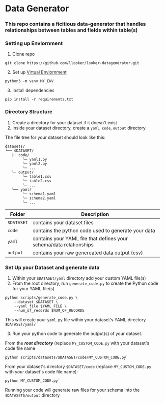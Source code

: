 # Data Generator

### This repo contains a ficitious data-generator that handles relationships between tables and fields within table(s)

### Setting up Enviornment

1. Clone repo

```
git clone https://github.com/llooker/looker-datagenerator.git
```

2. Set up [Virtual Enviornment](https://docs.python.org/3/tutorial/venv.html)

```
python3 -m venv MY_ENV
```

3. Install dependencies

```
pip install -r requirements.txt
```

### Directory Structure

1. Create a directory for your dataset if it doesn't exist
2. Inside your dataset directory, create a `yaml`, `code`, `output` directory

The file tree for your dataset should look like this:

```
datasets/
└── $DATASET/
   ├─ code/
        └─ yaml1.py
        └─ yaml2.py
        └─ ...
   └─ output/
        └─ table1.csv
        └─ table2.csv
        └─ ...
   └── yaml/
        └─ schema1.yaml
        └─ schema2.yaml
        └─ ...
```

| Folder   | Description                                                         |
| -------- | ------------------------------------------------------------------- |
| `$DATASET`   | contains your dataset files                 |
| `code`   | contains the python code used to generate your data                 |
| `yaml`   | contains your YAML file that defines your schema/data relationships |
| `output` | contains your raw genereated data output (csv)                 |

### Set Up your Dataset and generate data

1. Within your `$DATASET/yaml` directory add your custom YAML file(s)
2. From the root directory, run `generate_code.py` to create the Python code for your YAML file(s)

```
python scripts/generate_code.py \
    --dataset $DATASET \
    --yaml_file $YAML_FILE \
    --num_of_records $NUM_OF_RECORDS 
```
This will create your `yaml.py` file within your dataset's YAML directory `$DATASET/yaml/`

3. Run your python code to generate the output(s) of your dataset. 

From the ***root directory*** (replace `MY_CUSTOM_CODE.py` with your dataset's code file name

```
python scripts/datasets/$DATASET/code/MY_CUSTOM_CODE.py`
```

From your dataset's directory `$DATASET/code` (replace `MY_CUSTOM_CODE.py` with your dataset's code file name):

```
python MY_CUSTOM_CODE.py`
```

Running your code will generate raw files for your schema into the `$DATASETS/output` directory
